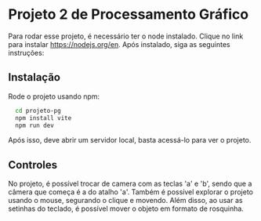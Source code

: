 # Projeto 2 de Processamento Gráfico

Para rodar esse projeto, é necessário ter o node instalado. 
Clique no link para instalar https://nodejs.org/en.
Após instalado, siga as seguintes instruções:

## Instalação

Rode o projeto usando npm:
```bash
  cd projeto-pg
  npm install vite
  npm run dev
```
Após isso, deve abrir um servidor local, basta acessá-lo para ver o projeto.

## Controles

No projeto, é possível trocar de camera com as teclas 'a' e 'b', sendo que a câmera que começa é a do atalho 'a'.
Também é possível explorar o projeto usando o mouse, segurando o clique e movendo.
Além disso, ao usar as setinhas do teclado, é possível mover o objeto em formato de rosquinha.